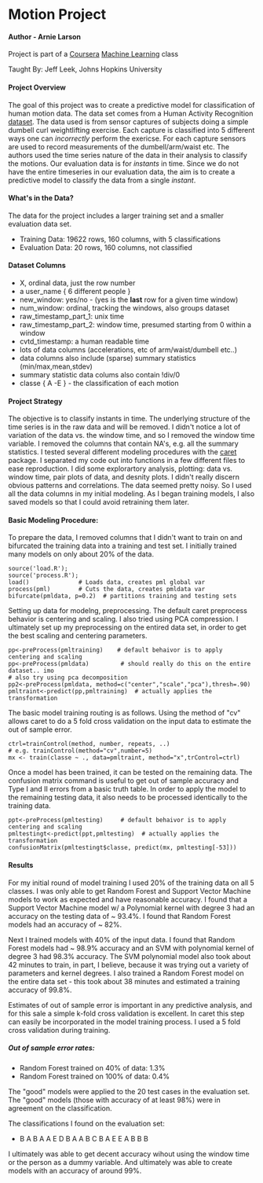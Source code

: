 
Motion Project 
==============

#### Author - Arnie Larson

Project is part of a [Coursera](www.coursera.org) [Machine Learning](https://class.coursera.org/predmachlearn-034) class

Taught By: Jeff Leek, Johns Hopkins University

#### Project Overview

The goal of this project was to create a predictive model for classification of human motion data.  The data set comes from a Human Activity Recognition [dataset](http://groupware.les.inf.puc-rio.br/har).  The data used is from sensor captures of subjects doing a simple dumbell curl weightlifting exercise.  Each capture is classified into 5 different ways one can *incorrectly* perform the exericse.  For each capture sensors are used to record measurements of the dumbell/arm/waist etc.  The authors used the time series nature of the data in their analysis to classify the motions.  Our evaluation data is for *instants* in time.  Since we do not have the entire timeseries in our evaluation data, the aim is to create a predictive model to classify the data from a single *instant*.


#### What's in the Data?  
The data for the project includes a larger training set and a smaller evaluation data set.

- Training Data: 19622 rows, 160 columns, with 5 classifications
- Evaluation Data: 20 rows, 160 columns, not classified
  
#### Dataset Columns
- X, ordinal data, just the row number
- a user_name { 6 different people }
- new_window: yes/no - (yes is the **last** row for a given time window)
- num_window: ordinal, tracking the windows, also groups dataset
- raw_timestamp_part_1: unix time
- raw_timestamp_part_2: window time, presumed starting from 0 within a window
- cvtd_timestamp: a human readable time
- lots of data columns (accelerations, etc of arm/waist/dumbell etc..)
- data columns also include (sparse) summary statistics (min/max,mean,stdev)
- summary statistic data colums also contain !div/0
- classe { A -E } - the classification of each motion

#### Project Strategy
The objective is to classify instants in time.  The underlying structure of the time series is in the raw data and will be removed.  I didn't notice a lot of variation of the data vs. the window time, and so I removed the window time variable.  I removed the columns that contain NA's, e.g. all the summary statistics.  I tested several different modeling procedures with the [caret](http://topepo.github.io/caret/index.html) package.  I separated my code out into functions in a few different files to ease reproduction.  I did some explorartory analysis, plotting: data vs. window time, pair plots of data, and desnity plots.  I didn't really discern obvious patterns and correlations.  The data seemed pretty noisy.  So I used all the data columns in my initial modeling.  As I began training models, I also saved models so that I could avoid retraining them later.  


#### Basic Modeling Procedure:

To prepare the data, I removed columns that I didn't want to train on and bifurcated the training data into a training and test set.
I initially trained many models on only about 20% of the data.  
```
source('load.R'); 
source('process.R');
load()              # Loads data, creates pml global var
process(pml)        # Cuts the data, creates pmldata var
bifurcate(pmldata, p=0.2)  # partitions training and testing sets
````

Setting up data for modelng, preprocessing.  The default caret preprocess behavior is centering and scaling.  I also tried using PCA compression.  I ultimately set up my preprocessing on the entired data set, in order to get the best scaling and centering parameters.
```
pp<-preProcess(pmltraining)    # default behaivor is to apply centering and scaling
pp<-preProcess(pmldata)         # should really do this on the entire dataset.. imo 
# also try using pca decomposition
pp2<-preProcess(pmldata, method=c("center","scale","pca"),thresh=.90)
pmltraint<-predict(pp,pmltraining)  # actually applies the transformation
```

The basic model training routing is as follows.  Using the method of "cv" allows caret to do a 5 fold cross validation on the input data to estimate the out of sample error.
```
ctrl=trainControl(method, number, repeats, ..)
# e.g. trainControl(method="cv",number=5)
mx <- train(classe ~ ., data=pmltraint, method="x",trControl=ctrl)
```
Once a model has been trained, it can be tested on the remaining data.  The confusion matrix command is useful to get out of sample accuracy and Type I and II errors from a basic truth table.  In order to apply the model to the remaining testing data, it also needs to be processed identically to the training data.

```
ppt<-preProcess(pmltesting)     # default behaivor is to apply centering and scaling
pmltestingt<-predict(ppt,pmltesting)  # actually applies the transformation
confusionMatrix(pmltestingt$classe, predict(mx, pmltesting[-53]))
```

#### Results

For my initial round of model training I used 20% of the training data on all 5 classes.  I was only able to get Random Forest and Support Vector Machine models to work as expected and have reasonable accuracy.  I found that a Support Vector Machine model w/ a Polynomial kernel with degree 3 had an accuracy on the testing data of ~ 93.4%.  I found that Random Forest models had an accuracy of ~ 82%.  

Next I trained models with 40% of the input data.  I found that Random Forest models had ~ 98.9% accuracy and an SVM with polynomial kernel of degree 3 had 98.3% accuracy.  The SVM polynomial model also took about 42 minutes to train, in part, I believe, because it was trying out a variety of parameters and kernel degrees.  I also trained a Random Forest model on the entire data set - this took about 38 minutes and estimated a training accuracy of 99.8%.  

Estimates of out of sample error is important in any predictive analysis, and for this sale a simple k-fold cross validation is excellent.  In caret this step can easily be incorporated in the model training process.  I used a 5 fold cross validation during training.

##### Out of sample error rates:
- Random Forest trained on 40% of data:   1.3%
- Random Forest trained on 100% of data:  0.4%

The "good" models were applied to the 20 test cases in the evaluation set.  The "good" models (those with accuracy of at least 98%) were in agreement on the classification.

The classifications I found on the evaluation set:
- B A B A A E D B A A B C B A E E A B B B

I ultimately was able to get decent accuracy wihout using the window time or the person as a dummy variable.  And ultimately was able to create models with an accuracy of around 99%.